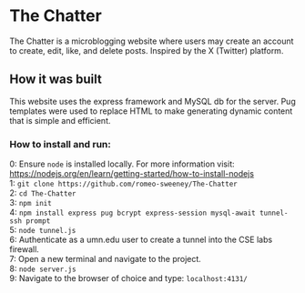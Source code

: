 # The Chatter
The Chatter is a microblogging website where users may create an account to create, edit, like, and delete posts. Inspired by the X (Twitter) platform.

## How it was built
This website uses the express framework and MySQL db for the server. Pug templates were used to replace HTML to make 
generating dynamic content that is simple and efficient. 

### How to install and run:
0: Ensure ```node``` is installed locally. For more information visit: https://nodejs.org/en/learn/getting-started/how-to-install-nodejs <br/>
1: ```git clone https://github.com/romeo-sweeney/The-Chatter```<br/>
2: ```cd The-Chatter```<br/>
3: ```npm init```<br/>
4: ```npm install express pug bcrypt express-session mysql-await tunnel-ssh prompt```<br/>
5: ```node tunnel.js```<br/>
6: Authenticate as a umn.edu user to create a tunnel into the CSE labs firewall.<br/>
7: Open a new terminal and navigate to the project.<br/>
8: ```node server.js```<br/>
9: Navigate to the browser of choice and type: ```localhost:4131/```
